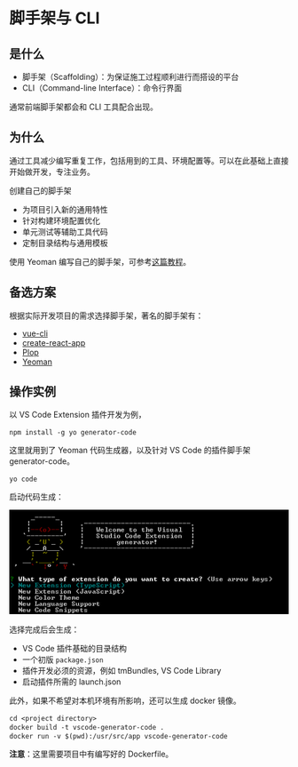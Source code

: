 # 脚手架与 CLI

## 是什么

- 脚手架（Scaffolding）：为保证施工过程顺利进行而搭设的平台
- CLI（Command-line Interface）：命令行界面

通常前端脚手架都会和 CLI 工具配合出现。

## 为什么

通过工具减少编写重复工作，包括用到的工具、环境配置等。可以在此基础上直接开始做开发，专注业务。

创建自己的脚手架

- 为项目引入新的通用特性
- 针对构建环境配置优化
- 单元测试等辅助工具代码
- 定制目录结构与通用模板

使用 Yeoman 编写自己的脚手架，可参考[这篇教程](https://yeoman.io/authoring/index.html)。

## 备选方案

根据实际开发项目的需求选择脚手架，著名的脚手架有：

- [vue-cli](https://cli.vuejs.org/zh/)
- [create-react-app](https://create-react-app.dev/)
- [Plop](https://plopjs.com/)
- [Yeoman](https://yeoman.io/)

## 操作实例

以 VS Code Extension 插件开发为例，

```shell
npm install -g yo generator-code
```

这里就用到了 Yeoman 代码生成器，以及针对 VS Code 的插件脚手架 generator-code。

```shell
yo code
```

启动代码生成：

![yocode](images/yocode.png)

选择完成后会生成：

- VS Code 插件基础的目录结构
- 一个初版 `package.json`
- 插件开发必须的资源，例如 tmBundles, VS Code Library
- 启动插件所需的 launch.json

此外，如果不希望对本机环境有所影响，还可以生成 docker 镜像。

```shell
cd <project directory>
docker build -t vscode-generator-code .
docker run -v $(pwd):/usr/src/app vscode-generator-code
```

**注意**：这里需要项目中有编写好的 Dockerfile。

